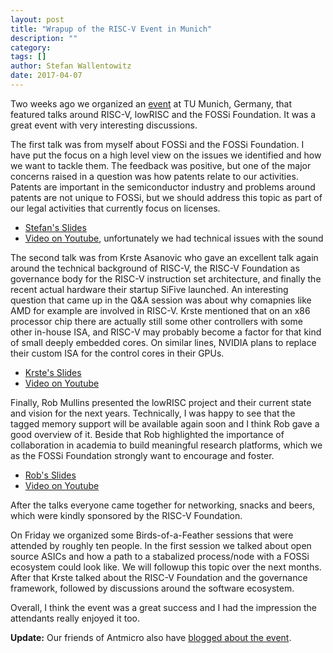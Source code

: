 ```yaml
---
layout: post
title: "Wrapup of the RISC-V Event in Munich"
description: ""
category:
tags: []
author: Stefan Wallentowitz
date: 2017-04-07
---
```


Two weeks ago we organized an [event](/riscv-munich) at TU Munich,
Germany, that featured talks around RISC-V, lowRISC and the FOSSi
Foundation. It was a great event with very interesting discussions.

The first talk was from myself about FOSSi and the FOSSi Foundation. I
have put the focus on a high level view on the issues we identified
and how we want to tackle them. The feedback was positive, but one of
the major concerns raised in a question was how patents relate to our
activities. Patents are important in the semiconductor industry and
problems around patents are not unique to FOSSi, but we should address
this topic as part of our legal activities that currently focus on
licenses.

 * [Stefan's Slides](https://speakerdeck.com/wallento/free-and-open-source-silicon)
 * [Video on Youtube](https://www.youtube.com/watch?v=_si_WfWAohY),
 unfortunately we had technical issues with the sound

The second talk was from Krste Asanovic who gave an excellent talk
again around the technical background of RISC-V, the RISC-V Foundation
as governance body for the RISC-V instruction set architecture, and
finally the recent actual hardware their startup SiFive launched. An
interesting question that came up in the Q&A session was about why
comapnies like AMD for example are involved in RISC-V. Krste mentioned
that on an x86 processor chip there are actually still some other
controllers with some other in-house ISA, and RISC-V may probably
become a factor for that kind of small deeply embedded cores. On
similar lines, NVIDIA plans to replace their custom ISA for the
control cores in their GPUs.

 * [Krste's Slides](/assets/RISCV-20170323-Munich.pdf)
 * [Video on Youtube](https://www.youtube.com/watch?v=hWOnU2ELBLc)

Finally, Rob Mullins presented the lowRISC project and their current
state and vision for the next years. Technically, I was happy to see
that the tagged memory support will be available again soon and I
think Rob gave a good overview of it. Beside that Rob highlighted the
importance of collaboration in academia to build meaningful research
platforms, which we as the FOSSi Foundation strongly want to encourage
and foster.

 * [Rob's Slides](/assets/lowRISC-Munich.pdf)
 * [Video on Youtube](https://www.youtube.com/watch?v=g_5jRnCnNU0)

After the talks everyone came together for networking, snacks and
beers, which were kindly sponsored by the RISC-V Foundation.

On Friday we organized some Birds-of-a-Feather sessions that were
attended by roughly ten people. In the first session we talked about
open source ASICs and how a path to a stabalized process/node with a
FOSSi ecosystem could look like. We will followup this topic over the
next months. After that Krste talked about the RISC-V Foundation and
the governance framework, followed by discussions around the software
ecosystem.

Overall, I think the event was a great success and I had the
impression the attendants really enjoyed it too.

**Update:** Our friends of Antmicro also have
  [blogged about the event](http://antmicro.com/blog/2017/04/risc-v-munich/).
